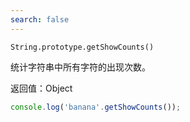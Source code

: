 ```yaml
---
search: false
---
```


`String.prototype.getShowCounts()`

统计字符串中所有字符的出现次数。

返回值：Object

```js
console.log('banana'.getShowCounts());
```
